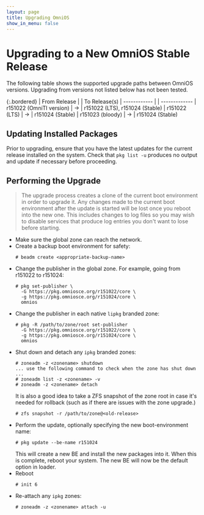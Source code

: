 ```yaml
---
layout: page
title: Upgrading OmniOS
show_in_menu: false
---
```


# Upgrading to a New OmniOS Stable Release

The following table shows the supported upgrade paths between OmniOS versions.
Upgrading from versions not listed below has not been tested.

{:.bordered}
| From Release			| 	 	| To Release(s)
| ------------			|		| -------------
| r151022 (OmniTI version)	| &#8594;	| r151022 (LTS), r151024 (Stable)
| r151022 (LTS)			| &#8594;	| r151024 (Stable)
| r151023 (bloody)		| &#8594;	| r151024 (Stable)

## Updating Installed Packages

Prior to upgrading, ensure that you have the latest updates for the
current release installed on the system. Check that `pkg list -u` produces
no output and update if necessary before proceeding.

## Performing the Upgrade

> The upgrade process creates a clone of the current boot environment in order
  to upgrade it. Any changes made to the current boot environment after the
  update is started will be lost once you reboot into the new one. This
  includes changes to log files so you may wish to disable services that
  produce log entries you don't want to lose before starting.

* Make sure the global zone can reach the network.
* Create a backup boot environment for safety:
  ```
  # beadm create <appropriate-backup-name>
  ```
* Change the publisher in the global zone.
  For example, going from r151022 to r151024:
  ```
  # pkg set-publisher \
    -G https://pkg.omniosce.org/r151022/core \
    -g https://pkg.omniosce.org/r151024/core \
    omnios
  ```
* Change the publisher in each native `lipkg` branded zone:
  ```
  # pkg -R /path/to/zone/root set-publisher 
    -G https://pkg.omniosce.org/r151022/core \
    -g https://pkg.omniosce.org/r151024/core \
    omnios
  ```
* Shut down and detach any `ipkg` branded zones:
  ```
  # zoneadm -z <zonename> shutdown
  ... use the following command to check when the zone has shut down ...
  # zoneadm list -z <zonename> -v
  # zoneadm -z <zonename> detach
  ```
  It is also a good idea to take a ZFS snapshot of the zone root in
  case it's needed for rollback (such as if there are issues with the zone
  upgrade.) 
  ```
  # zfs snapshot -r /path/to/zone@<old-release>
  ```
* Perform the update, optionally specifying the new boot-environment name:
  ```
  # pkg update --be-name r151024
  ```
  This will create a new BE and install the new packages into it. When this
  is complete, reboot your system. The new BE will now be the default
  option in loader.
* Reboot
  ```
  # init 6
  ```
* Re-attach any `ipkg` zones:
  ```
  # zoneadm -z <zonename> attach -u
  ```


